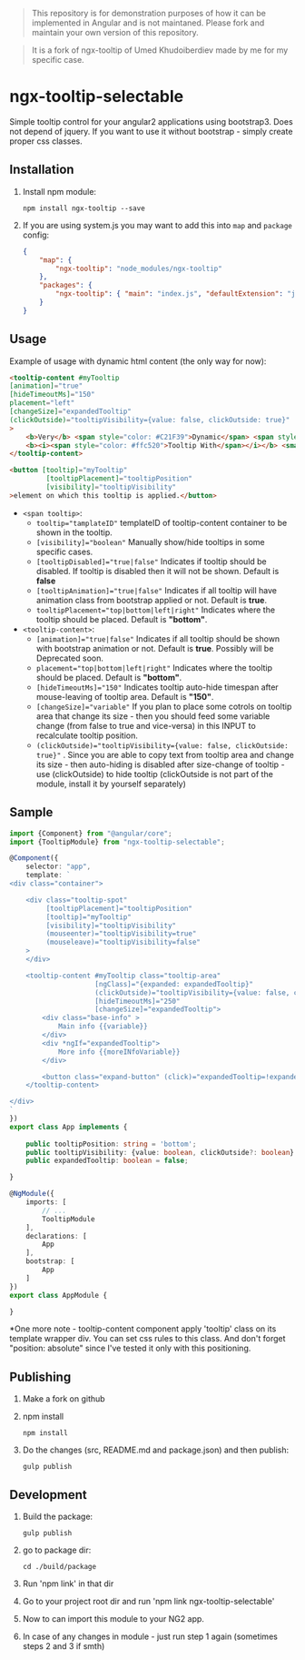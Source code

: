 > This repository is for demonstration purposes of how it can be implemented in Angular and is not maintaned. Please fork and maintain your own version of this repository.

> It is a fork of ngx-tooltip of Umed Khudoiberdiev made by me for my specific case.

# ngx-tooltip-selectable

Simple tooltip control for your angular2 applications using bootstrap3. Does not depend of jquery.
If you want to use it without bootstrap - simply create proper css classes. 


## Installation

1. Install npm module:

    `npm install ngx-tooltip --save`

2. If you are using system.js you may want to add this into `map` and `package` config:

    ```json
    {
        "map": {
            "ngx-tooltip": "node_modules/ngx-tooltip"
        },
        "packages": {
            "ngx-tooltip": { "main": "index.js", "defaultExtension": "js" }
        }
    }
    ```

## Usage


Example of usage with dynamic html content (the only way for now):

```html
<tooltip-content #myTooltip 
[animation]="true" 
[hideTimeoutMs]="150"
placement="left"
[changeSize]="expandedTooltip"
(clickOutside)="tooltipVisibility={value: false, clickOutside: true}"
>
    <b>Very</b> <span style="color: #C21F39">Dynamic</span> <span style="color: #00b3ee">Reusable</span>
    <b><i><span style="color: #ffc520">Tooltip With</span></i></b> <small>Html support</small>.
</tooltip-content>

<button [tooltip]="myTooltip"
         [tooltipPlacement]="tooltipPosition"
         [visibility]="tooltipVisibility" 
>element on which this tooltip is applied.</button>
```

* `<span tooltip>`:
    * `tooltip="tamplateID"` templateID of tooltip-content container to be shown in the tooltip.
    * `[visibility]="boolean"` Manually show/hide tooltips in some specific cases.
    * `[tooltipDisabled]="true|false"` Indicates if tooltip should be disabled. If tooltip is disabled then it will not be shown. Default is **false**
    * `[tooltipAnimation]="true|false"` Indicates if all tooltip will have animation class from bootstrap applied or not. Default is **true**.
    * `tooltipPlacement="top|bottom|left|right"` Indicates where the tooltip should be placed. Default is **"bottom"**.
* `<tooltip-content>`:
    * `[animation]="true|false"` Indicates if all tooltip should be shown with bootstrap animation or not. Default is **true**. Possibly will be Deprecated soon.
    * `placement="top|bottom|left|right"` Indicates where the tooltip should be placed. Default is **"bottom"**.
    * `[hideTimeoutMs]="150"` Indicates tooltip auto-hide timespan after mouse-leaving of tooltip area. Default is **"150"**.
    * `[changeSize]="variable"` If you plan to place some cotrols on tooltip area that change its size - then you should feed some variable change (from false to true and vice-versa) in this INPUT to recalculate tooltip position.
    * `(clickOutside)="tooltipVisibility={value: false, clickOutside: true}"` . Since you are able to copy text from tooltip area and change its size - then auto-hiding is disabled after size-change of tooltip - use (clickOutside) to hide tooltip (clickOutside is not part of the module, install it by yourself separately)

## Sample

```typescript
import {Component} from "@angular/core";
import {TooltipModule} from "ngx-tooltip-selectable";

@Component({
    selector: "app",
    template: `
<div class="container">

    <div class="tooltip-spot"
         [tooltipPlacement]="tooltipPosition"
         [tooltip]="myTooltip"
         [visibility]="tooltipVisibility"
         (mouseenter)="tooltipVisibility=true"
         (mouseleave)="tooltipVisibility=false"
    >
    </div>

    <tooltip-content #myTooltip class="tooltip-area"
                     [ngClass]="{expanded: expandedTooltip}"
                     (clickOutside)="tooltipVisibility={value: false, clickOutside: true}"
                     [hideTimeoutMs]="250"
                     [changeSize]="expandedTooltip">
        <div class="base-info" >
            Main info {{variable}}
        </div>
        <div *ngIf="expandedTooltip">
            More info {{moreINfoVariable}}
        </div>

        <button class="expand-button" (click)="expandedTooltip=!expandedTooltip">More info...</button>
    </tooltip-content>

</div>
`
})
export class App implements {
    
    public tooltipPosition: string = 'bottom';
    public tooltipVisibility: {value: boolean, clickOutside?: boolean} = {value: false};
    public expandedTooltip: boolean = false;

}

@NgModule({
    imports: [
        // ...
        TooltipModule
    ],
    declarations: [
        App
    ],
    bootstrap: [
        App
    ]
})
export class AppModule {

}
```

*One more note - tooltip-content component apply 'tooltip' class on its template wrapper div. 
You can set css rules to this class. And don't forget "position: absolute" since I've tested it only with this positioning.


## Publishing

1. Make a fork on github

2. npm install

    `npm install`

3. Do the changes (src, README.md and package.json) and then publish:

    `gulp publish`
    
## Development

1. Build the package:

    `gulp publish`
    
2. go to package dir:

    `cd ./build/package`
    
3. Run 'npm link' in that dir

4. Go to your project root dir and run 'npm link ngx-tooltip-selectable'

5. Now to can import this module to your NG2 app.

6. In case of any changes in module - just run step 1 again (sometimes steps 2 and 3 if smth)
